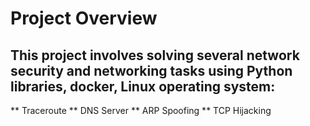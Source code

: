 # Project Overview

## This project involves solving several network security and networking tasks using Python libraries, docker, Linux operating system: 
** Traceroute 
** DNS Server
** ARP Spoofing
** TCP Hijacking
